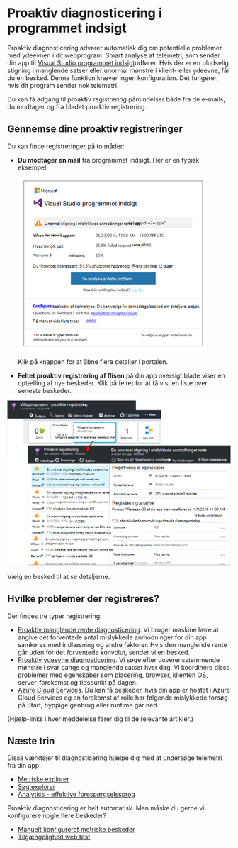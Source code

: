 <properties 
    pageTitle="Proaktiv diagnosticering i programmet indsigt | Microsoft Azure" 
    description="Programmet indsigt udfører automatisk deep analyse af din app telemetri og advarer dig om potentielle problemer." 
    services="application-insights" 
    documentationCenter="windows"
    authors="rakefetj" 
    manager="douge"/>

<tags 
    ms.service="application-insights" 
    ms.workload="tbd" 
    ms.tgt_pltfrm="ibiza" 
    ms.devlang="na" 
    ms.topic="article" 
    ms.date="08/15/2016" 
    ms.author="awills"/>

#  <a name="proactive-diagnostics-in-application-insights"></a>Proaktiv diagnosticering i programmet indsigt

 Proaktiv diagnosticering advarer automatisk dig om potentielle problemer med ydeevnen i dit webprogram. Smart analyse af telemetri, som sender din app til [Visual Studio programmet indsigt](app-insights-overview.md)udfører. Hvis der er en pludselig stigning i manglende satser eller unormal mønstre i klient- eller ydeevne, får du en besked. Denne funktion kræver ingen konfiguration. Det fungerer, hvis dit program sender nok telemetri.

Du kan få adgang til proaktiv registrering påmindelser både fra de e-mails, du modtager og fra bladet proaktiv registrering.



## <a name="review-your-proactive-detections"></a>Gennemse dine proaktiv registreringer

Du kan finde registreringer på to måder:

* **Du modtager en mail** fra programmet indsigt. Her er en typisk eksempel:

    ![Besked via mail](./media/app-insights-proactive-diagnostics/03.png)

    Klik på knappen for at åbne flere detaljer i portalen.

* **Feltet proaktiv registrering af flisen** på din app oversigt blade viser en optælling af nye beskeder. Klik på feltet for at få vist en liste over seneste beskeder.

![Seneste registreringer af visning](./media/app-insights-proactive-diagnostics/04.png)

Vælg en besked til at se detaljerne.


## <a name="what-problems-are-detected"></a>Hvilke problemer der registreres?

Der findes tre typer registrering:

* [Proaktiv manglende rente diagnosticering](app-insights-proactive-failure-diagnostics.md). Vi bruger maskine lære at angive det forventede antal mislykkede anmodninger for din app samkøres med indlæsning og andre faktorer. Hvis den manglende rente går uden for det forventede konvolut, sender vi en besked.
* [Proaktiv ydeevne diagnosticering](app-insights-proactive-performance-diagnostics.md). Vi søge efter uoverensstemmende mønstre i svar gange og manglende satser hver dag. Vi koordinere disse problemer med egenskaber som placering, browser, klienten OS, server-forekomst og tidspunkt på dagen.
* [Azure Cloud Services](https://azure.microsoft.com/blog/proactive-notifications-on-cloud-service-issues-with-azure-diagnostics-and-application-insights/). Du kan få beskeder, hvis din app er hostet i Azure Cloud Services og en forekomst af rolle har følgende mislykkede forsøg på Start, hyppige genbrug eller runtime går ned.

(Hjælp-links i hver meddelelse fører dig til de relevante artikler.)


## <a name="next-steps"></a>Næste trin

Disse værktøjer til diagnosticering hjælpe dig med at undersøge telemetri fra din app:

* [Metriske explorer](app-insights-metrics-explorer.md)
* [Søg explorer](app-insights-diagnostic-search.md)
* [Analytics - effektive forespørgselssprog](app-insights-analytics-tour.md)

Proaktiv diagnosticering er helt automatisk. Men måske du gerne vil konfigurere nogle flere beskeder?

* [Manuelt konfigureret metriske beskeder](app-insights-alerts.md)
* [Tilgængelighed web test](app-insights-monitor-web-app-availability.md) 


